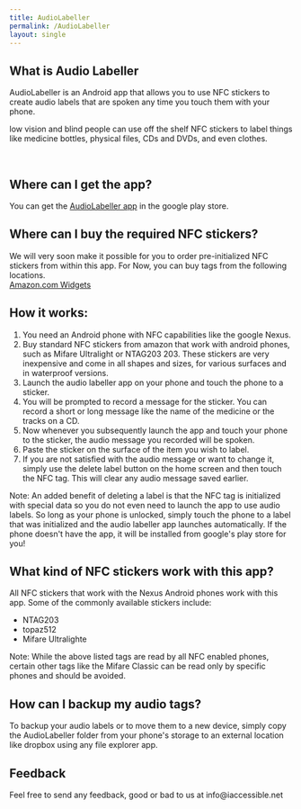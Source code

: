 ```yaml
---
title: AudioLabeller
permalink: /AudioLabeller
layout: single
---
```

<h2>What is Audio Labeller</h2>
<p>
AudioLabeller is an Android app that allows you to use NFC stickers to create audio labels that are spoken any time you touch them with your phone.
</p>
<p>
low vision and blind people can use off the shelf NFC stickers to label things like medicine bottles, physical files, CDs and DVDs, and even clothes.
</p>
<br/>
<h2>Where can I get the app?</h2>
<p/>
You can get the <a href="https://play.google.com/store/apps/details?id=net.iaccessible.audioLabeller">AudioLabeller app</a> in the google play store.
<br/>
<h2>Where can I buy the required NFC stickers?</h2>
<p/>
We will very soon make it possible for you to order pre-initialized NFC stickers from within this app. For Now, you can buy tags from the following locations.
<br/>
<SCRIPT charset="utf-8" type="text/javascript" src="http://ws-na.amazon-adsystem.com/widgets/q?ServiceVersion=20070822&MarketPlace=US&ID=V20070822%2FUS%2Fiacce0e-20%2F8001%2F65e0e582-0728-4d84-8a1c-41ba7e989d63"> </SCRIPT> <NOSCRIPT><A HREF="http://ws-na.amazon-adsystem.com/widgets/q?ServiceVersion=20070822&MarketPlace=US&ID=V20070822%2FUS%2Fiacce0e-20%2F8001%2F65e0e582-0728-4d84-8a1c-41ba7e989d63&Operation=NoScript">Amazon.com Widgets</A></NOSCRIPT>
<br/>

<h2>How it works:</h2>
<p/>
<ol>
<li>
You need an Android phone with NFC capabilities like the google Nexus.
</li><li>
Buy standard NFC stickers from amazon that work with android phones, such as Mifare Ultralight or NTAG203 203. These stickers are very inexpensive and come in all shapes and sizes, for various surfaces and in waterproof versions.
</li><li>
Launch the audio labeller app on your phone and touch the phone to a sticker.
</li><li>
You will be prompted to record a message for the sticker. You can record a short or long message like the name of the medicine or the tracks on a CD.
</li><li>
Now whenever you subsequently launch the app and touch your phone to the sticker, the audio message you recorded will be spoken.
</li><li>
Paste the sticker on the surface of the item you wish to label.
</li><li>
If you are not satisfied with the audio message or want to change it, simply use the delete label button on the home screen and then touch the NFC tag. This will clear any audio message saved earlier.
</li>
</ol>
<p>
Note: An added benefit of deleting a label is that the NFC tag is initialized with special data so you do not even need to launch the app to use audio labels. So long as your phone is unlocked, simply touch the phone to a label that was initialized and the audio labeller app launches automatically. If the phone doesn't have the app, it will be installed from google's play store for you!
</p>
<h2>What kind of NFC stickers work with this app?</h2>
<p>
All NFC stickers that work with the Nexus Android phones work with this app. Some of the commonly available stickers include:
</p>
<ul>
<li>NTAG203</li>
<li>topaz512</li>
<li>Mifare Ultralighte</li>
</ul>
<p>
Note: While the above listed tags are read by all NFC enabled phones, certain other tags like the Mifare Classic can be read only by specific phones and should be avoided.
</p>

<h2>How can I backup my audio tags?</h2>
<p>
To backup your audio labels or to move them to a new device, simply copy the AudioLabeller folder from your phone's storage to an external location like dropbox using any file explorer app.
</p>

<h2>Feedback</h2>
<p/>
Feel free to send any feedback, good or bad to us at info@iaccessible.net
